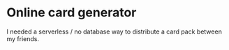# Online card generator
I needed a serverless / no database way to distribute a card pack between my friends.